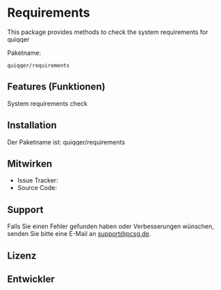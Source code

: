 Requirements
========

This package provides methods to check the system requirements for quiqqer

Paketname:

    quiqqer/requirements


Features (Funktionen)
--------
System requirements check

Installation
------------

Der Paketname ist: quiqqer/requirements


Mitwirken
----------

- Issue Tracker: 
- Source Code: 


Support
-------

Falls Sie einen Fehler gefunden haben oder Verbesserungen wünschen,
senden Sie bitte eine E-Mail an support@pcsg.de.


Lizenz
-------


Entwickler
--------
